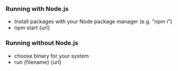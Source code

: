 ### Running with Node.js

- Install packages with your Node package manager (e.g. "npm i")
- npm start {url}

### Running without Node.js

- choose binary for your system
- run {filename} {url}
